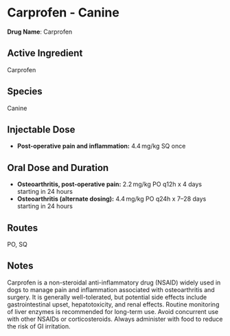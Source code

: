 # Carprofen - Canine

**Drug Name**: Carprofen

## Active Ingredient
Carprofen

## Species
Canine

## Injectable Dose
- **Post-operative pain and inflammation:** 4.4 mg/kg SQ once

## Oral Dose and Duration
- **Osteoarthritis, post-operative pain:** 2.2 mg/kg PO q12h x 4 days starting in 24 hours  
- **Osteoarthritis (alternate dosing):** 4.4 mg/kg PO q24h x 7–28 days starting in 24 hours

## Routes
PO, SQ

## Notes
Carprofen is a non-steroidal anti-inflammatory drug (NSAID) widely used in dogs to manage pain and inflammation associated with osteoarthritis and surgery. It is generally well-tolerated, but potential side effects include gastrointestinal upset, hepatotoxicity, and renal effects. Routine monitoring of liver enzymes is recommended for long-term use. Avoid concurrent use with other NSAIDs or corticosteroids. Always administer with food to reduce the risk of GI irritation.
